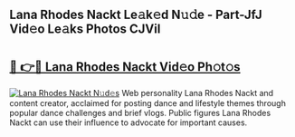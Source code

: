 ## Lana Rhodes Nackt Le𝚊k𝚎d N𝚞𝚍e - Part-JfJ Vid𝚎o Le𝚊ks Photos CJVil

# <h2><a href="http://fb768q.evod.top/?m=Lana+Rhodes+Nackt">🔗 👉🔴 Lana Rhodes Nackt Vid𝚎o Ph𝚘t𝚘s</a></h2>

[![Lana Rhodes Nackt N𝚞d𝚎s](https://i.imgur.com/8V9OHl7.gif)](http://fb768q.evod.top/?m=Lana+Rhodes+Nackt)
Web personality Lana Rhodes Nackt and content creator, acclaimed for posting dance and lifestyle themes through popular dance challenges and brief vlogs. Public figures Lana Rhodes Nackt can use their influence to advocate for important causes. 
